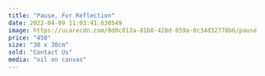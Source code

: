```yaml
---
title: "Pause, For Reflection"
date: 2022-04-09 11:03:41.630549
image: https://ucarecdn.com/0d0c012a-81b8-428d-859a-0c34d32778b6/pause.jpg
price: "450"
size: "30 x 30cm"
sold: "Contact Us"
media: "oil on canvas"
---
```


